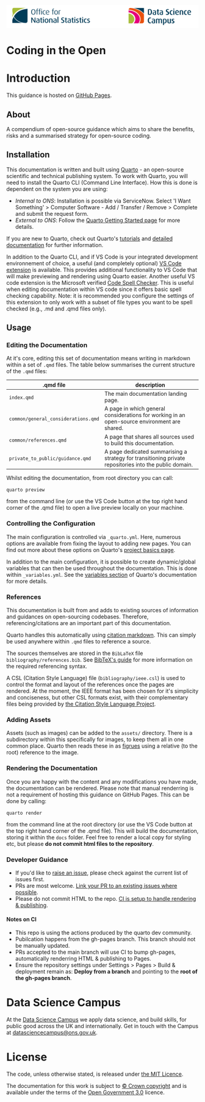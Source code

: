 <img src="https://github.com/datasciencecampus/awesome-campus/blob/master/ons_dsc_logo.png">

# Coding in the Open

# Introduction

This guidance is hosted on [GitHub Pages](https://datasciencecampus.github.io/coding-in-the-open/).

## About
A compendium of open-source guidance which aims to share the benefits, risks and a summarised strategy for open-source coding.

## Installation
This documentation is written and built using [Quarto](https://quarto.org/) - an open-source scientific and technical publishing system. To work with Quarto, you will need to install the Quarto CLI (Command Line Interface). How this is done is dependent on the system you are using:

- _Internal to ONS_: Installation is possible via ServiceNow. Select 'I Want Something' > Computer Software - Add / Transfer / Remove > Complete and submit the request form.
- _External to ONS_: Follow the [Quarto Getting Started page](https://quarto.org/docs/get-started/) for more details.

If you are new to Quarto, check out Quarto's [tutorials](https://quarto.org/docs/get-started/hello/vscode.html) and [detailed documentation](https://quarto.org/docs/reference/) for further information.

In addition to the Quarto CLI, and if VS Code is your integrated development environnement of choice, a useful (and completely optional) [VS Code extension](https://quarto.org/docs/tools/vscode.html) is available. This provides additional functionality to VS Code that will make previewing and rendering using Quarto easier. Another useful VS code extension is the Microsoft verified [Code Spell Checker](https://marketplace.visualstudio.com/items?itemName=streetsidesoftware.code-spell-checker). This is useful when editing documentation within VS code since it offers basic spell checking capability. Note: it is recommended you configure the settings of this extension to only work with a subset of file types you want to be spell checked (e.g., .md and .qmd files only).

## Usage

### Editing the Documentation

At it's core, editing this set of documentation means writing in markdown within a set of `.qmd` files. The table below summarises the current structure of the `.qmd` files:

| .qmd file | description |
| --- | --- |
| `index.qmd` | The main documentation landing page. |
| `common/general_considerations.qmd` | A page in which general considerations for working in an open-source environment are shared. |
| `common/references.qmd` | A page that shares all sources used to build this documentation. |
| `private_to_public/guidance.qmd` | A page dedicated summarising a strategy for transitioning private repositories into the public domain. |

Whilst editing the documentation, from root directory you can call:

```console
quarto preview
```
from the command line (or use the VS Code button at the top right hand corner of the .qmd file) to open a live preview locally on your machine.

### Controlling the Configuration

The main configuration is controlled via `_quarto.yml`. Here, numerous options are available from fixing the layout to adding new pages. You can find out more about these options on Quarto's [project basics page](https://quarto.org/docs/projects/quarto-projects.html.).

In addition to the main configuration, it is possible to create dynamic/global variables that can then be used throughout the documentation. This is done within `_variables.yml`. See the [variables section](https://quarto.org/docs/authoring/variables.html) of Quarto's documentation for more details.

### References
This documentation is built from and adds to existing sources of information and guidances on open-sourcing codebases. Therefore, referencing/citations are an important part of this documentation.

Quarto handles this automatically using [citation markdown](https://quarto.org/docs/authoring/footnotes-and-citations.html#sec-citations). This can simply be used anywhere within `.qmd` files to reference a source.

The sources themselves are stored in the `BibLaTeX` file `bibliography/references.bib`. See [BibTeX's guide](https://www.bibtex.com/g/bibtex-format/) for more information on the required referencing syntax.

A CSL (Citation Style Language) file (`bibliography/ieee.csl`) is used to control the format and layout of the references once the pages are rendered. At the moment, the IEEE format has been chosen for it's simplicity and conciseness, but other CSL formats exist, with their complementary files being provided by [the Citation Style Language Project](https://github.com/citation-style-language/styles).

### Adding Assets

Assets (such as images) can be added to the `assets/` directory. There is a subdirectory within this specifically for images, to keep them all in one common place. Quarto then reads these in as [figrues](https://quarto.org/docs/authoring/figures.html) using a relative (to the root) reference to the image.

### Rendering the Documentation

Once you are happy with the content and any modifications you have made, the documentation can be rendered. Please note that manual renderring is not a requirement of hosting this guidance on GitHub Pages. This can be done by calling:

```console
quarto render
```
from the command line at the root directory (or use the VS Code button at the top right hand corner of the .qmd file). This will build the documentation, storing it within the `docs` folder. Feel free to render a local copy for styling etc, but please **do not commit html files to the repository**. 

### Developer Guidance

* If you'd like to [raise an issue](https://github.com/datasciencecampus/coding-in-the-open/issues), please check against the current list of issues first.
* PRs are most welcome. [Link your PR to an existing issues where possible](https://docs.github.com/en/issues/tracking-your-work-with-issues/linking-a-pull-request-to-an-issue). 
* Please do not commit HTML to the repo. [CI is setup to handle rendering & publishing](https://quarto.org/docs/publishing/github-pages.html).

#### Notes on CI

* This repo is using the actions produced by the quarto dev community.
* Pubilcation happens from the gh-pages branch. This branch should not be manually updated.
* PRs accepted to the main branch will use CI to bump gh-pages, automatically renderring HTML & publishing to Pages.
* Ensure the repository settings under Settings > Pages > Build & deployment remain as: **Deploy from a branch** and pointing to the **root of the gh-pages branch**.

# Data Science Campus
At the [Data Science Campus](https://datasciencecampus.ons.gov.uk/about-us/) we apply data science, and build skills, for public good across the UK and internationally. Get in touch with the Campus at [datasciencecampus@ons.gov.uk](datasciencecampus@ons.gov.uk).

# License

<!-- Unless stated otherwise, the codebase is released under [the MIT Licence][mit]. -->

The code, unless otherwise stated, is released under [the MIT Licence][mit].

The documentation for this work is subject to [© Crown copyright][copyright] and is available under the terms of the [Open Government 3.0][ogl] licence.

[mit]: LICENCE
[copyright]: http://www.nationalarchives.gov.uk/information-management/re-using-public-sector-information/uk-government-licensing-framework/crown-copyright/
[ogl]: http://www.nationalarchives.gov.uk/doc/open-government-licence/version/3/
